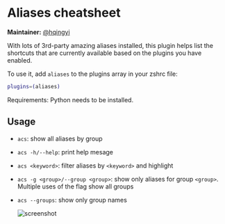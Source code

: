 # Aliases cheatsheet

**Maintainer:** [@hqingyi](https://github.com/hqingyi)

With lots of 3rd-party amazing aliases installed, this plugin helps list the shortcuts
that are currently available based on the plugins you have enabled.

To use it, add `aliases` to the plugins array in your zshrc file:

```zsh
plugins=(aliases)
```

Requirements: Python needs to be installed.

## Usage

- `acs`: show all aliases by group

- `acs -h/--help`: print help mesage

- `acs <keyword>`: filter aliases by `<keyword>` and highlight

- `acs -g <group>/--group <group>`: show only aliases for group `<group>`. Multiple uses of the flag show all groups

- `acs --groups`: show only group names

  ![screenshot](https://cloud.githubusercontent.com/assets/3602957/11581913/cb54fb8a-9a82-11e5-846b-5a67f67ad9ad.png)
